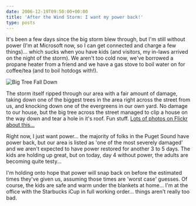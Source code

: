 ```yaml
---
date: 2006-12-19T09:50:00+00:00
title: 'After the Wind Storm: I want my power back!'
type: posts
---
```

It's been a few days since the big storm blew through, but I'm still without power (I'm at Microsoft now, so I can get connected and charge a few things)... which sucks when you have kids (and visitors, my in-laws arrived on the night of the storm). We aren't too cold now, we've borrowed a propane heater from a friend and we have a gas stove to boil water on for coffee/tea (and to boil hotdogs with!).

![Big Tree Fall Down](/images/BigTreeFallDown.jpg)

The storm itself ripped through our area with a fair amount of damage, taking down one of the biggest trees in the area right across the street from us, and knocking down one of the evergreens in our own yard. No damage to our house, but the big tree across the street managed to clip a house on the way down and tear a hole in it's roof. Fun stuff.  [Lots of photos on Flickr about this...](https://www.flickr.com/photos/54156810@N00/sets/72157594423999231/)

Right now, I just want power... the majority of folks in the Puget Sound have power back, but our area is listed as 'one of the most severely damaged' and we aren't expected to have power restored for another 3 to 5 days. The kids are holding up great, but on today, day 4 without power, the adults are becoming quite testy...

I'm holding onto hope that power will snap back on before the estimated times they've given us, assuming those times are 'worst case' guesses. Of course, the kids are safe and warm under the blankets at home... I'm at the office with the Starbucks iCup in full working order... things aren't really too bad.
